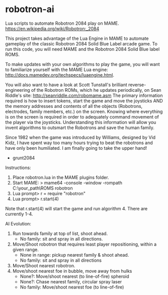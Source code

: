 # robotron-ai
Lua scripts to automate Robotron 2084 play on MAME.  https://en.wikipedia.org/wiki/Robotron:_2084

This project takes advantage of the Lua Engine in MAME to automate gameplay of the classic Robotron 2084 Solid Blue Label arcade game.  To run this code, you will need MAME and the Robotron 2084 Solid Blue label ROMS.

To make updates with your own algorithms to play the game, you will want to familiarize yourself with the MAME Lua engine: http://docs.mamedev.org/techspecs/luaengine.html.

You will also want to have a look at Scott Tunstall's brilliant reverse-engineering of the Robotron ROMs, which he updates periodically, on Sean Riddle's site:  http://seanriddle.com/robomame.asm  The primary information required is how to insert tokens, start the game and move the joysticks AND the memory addresses and contents of all the objects (Robotrons, electrodes, family members, etc.) on the screen.  Knowing where everything is on the screen is required in order to adequately command movement of the player via the joysticks.  Understanding this information will allow you invent algorithms to outsmart the Robotrons and save the human family.

Since 1982 when the game was introduced by Williams, designed by Vid Kidz, I have spent way too many hours trying to beat the robotrons and have only been humiliated.  I am finally going to take the upper hand!

- grunt2084

Instructions:

  1. Place robotron.lua in the MAME plugins folder.
  2. Start MAME: > mame64 -console -window -rompath C:\your_path\ROMS  robotron
  3. Lua prompt> r = require "robotron"
  4. Lua prompt> r.start(4)

  Note that r.start(4) will start the game and run algorithm 4.  There are currently 1-4.
  
AI Evolution:

  1. Run towards family at top of list, shoot ahead.
     - No family: sit and spray in all directions.
  2. Move/Shoot robotron that requires least player repositioning, within a given range.
     - None in range: pickup nearest family & shoot ahead.
     - No family: sit and spray in all directions
  3. Move/Shoot nearest robotron.
  4. Move/shoot nearest foe in bubble, move away from hulks
     - None?: Move/shoot nearest (to line-of-fire) spheroid
     - None?: Chase nearest family, circular spray laser
     - No family: Move/shoot nearest foe (to line-of-fire)
  
